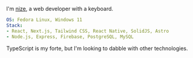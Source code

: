 I'm [nize](https://nize.foo), a web developer with a keyboard.

```yaml
OS: Fedora Linux, Windows 11
Stack:
- React, Next.js, Tailwind CSS, React Native, SolidJS, Astro
- Node.js, Express, Firebase, PostgreSQL, MySQL
```

TypeScript is my forte, but I'm looking to dabble with other technologies.
